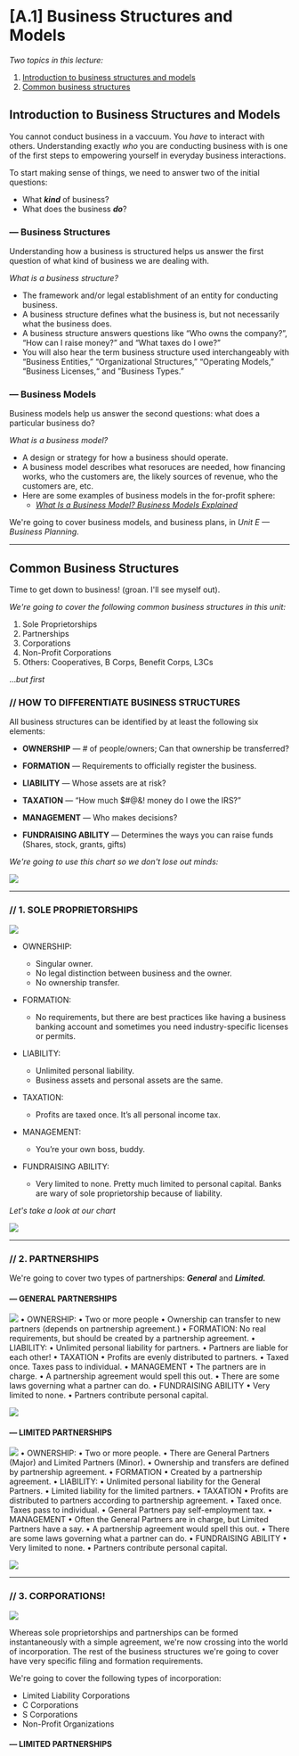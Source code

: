 # [A.1]	Business Structures and Models

*Two topics in this lecture:*  

1. [Introduction to business structures and models](#ibsm)
1. [Common business structures](#cbs)  

## <a name="ibsm">Introduction to Business Structures and Models</a>

You cannot conduct business in a vaccuum. You *have* to interact with others. Understanding exactly *who* you are conducting business with is one of the first steps to empowering yourself in everyday business interactions.


To start making sense of things, we need to answer two of the initial questions:

* What ***kind*** of business?
* What does the business ***do***?

### — Business Structures
Understanding how a business is structured helps us answer the first question of what kind of business we are dealing with. 

*What is a business structure?*

* The framework and/or legal establishment of an entity for conducting business.
* A business structure defines what the business is, but not necessarily what the
business does.
* A business structure answers questions like “Who owns the company?”, “How
can I raise money?” and “What taxes do I owe?”
* You will also hear the term business structure used interchangeably with
“Business Entities,” “Organizational Structures,” “Operating Models,”
“Business Licenses,“ and ”Business Types.”

### — Business Models
Business models help us answer the second questions: what does a particular business do? 

*What is a business model?*

* A design or strategy for how a business should operate. 
* A business model describes what resoruces are needed, how financing works, who the customers are, the likely sources of revenue, who the customers are, etc. 
* Here are some examples of business models in the for-profit sphere:
	* *[What Is a Business Model? Business Models Explained](https://articles.bplans.com/what-is-a-business-model-business-models-explained/)*
 	
We're going to cover business models, and business plans, in *Unit E — Business Planning*. 
***

## <a name="cbs">Common Business Structures</a>  

Time to get down to business! (groan. I'll see myself out). 

*We're going to cover the following common business structures in this unit:*

1. Sole Proprietorships
2. Partnerships
3. Corporations
4. Non-Profit Corporations
5. Others: Cooperatives, B Corps, Benefit Corps, L3Cs

...*but first*

### // HOW TO DIFFERENTIATE BUSINESS STRUCTURES
All business structures can be identified by at least the following six elements:

* **OWNERSHIP** — # of people/owners; Can that ownership be transferred?

* **FORMATION** — Requirements to officially register the business.
* **LIABILITY** — Whose assets are at risk?
* **TAXATION** — “How much $#@&! money do I owe the IRS?”
* **MANAGEMENT** — Who makes decisions?
* **FUNDRAISING ABILITY** — Determines the ways you can raise funds (Shares, stock, grants, gifts)

*We're going to use this chart so we don't lose out minds:*

![](https://github.com/Orthelious/PDCP_Spring2019/blob/master/images/BusiStruct_None.png)
***
### // 1. SOLE PROPRIETORSHIPS
![](https://github.com/Orthelious/PDCP_Spring2019/blob/master/images/MadMax_Sole.jpeg)

* OWNERSHIP:
	* Singular owner.
	* No legal distinction between business and the owner. 
	* No ownership transfer.
* FORMATION: 
	* No requirements, but there are best practices like having a
business banking account and sometimes you need industry-specific licenses
or permits.
* LIABILITY: 
	* Unlimited personal liability. 
	* Business assets and personal assets are the same. 

* TAXATION: 
	* Profits are taxed once. It’s all personal income tax.
* MANAGEMENT: 
	* You’re your own boss, buddy.
* FUNDRAISING ABILITY: 
	* Very limited to none. Pretty much limited to
personal capital. Banks are wary of sole proprietorship because of liability.

*Let's take a look at our chart*

![](https://github.com/Orthelious/PDCP_Spring2019/blob/master/images/BusiStruct_1.png)
***
### // 2. PARTNERSHIPS
We're going to cover two types of partnerships: ***General*** and ***Limited.***

#### **— GENERAL PARTNERSHIPS**
![](https://github.com/Orthelious/PDCP_Spring2019/blob/master/images/madmax_partnership.jpg)
• OWNERSHIP:
• Two or more people
• Ownership can transfer to new partners (depends on partnership
agreement.)
• FORMATION: No real requirements, but should be created by a partnership
agreement.
• LIABILITY:
• Unlimited personal liability for partners.
• Partners are liable for each other!
• TAXATION
• Profits are evenly distributed to partners.
• Taxed once. Taxes pass to individual.
• MANAGEMENT
• The partners are in charge.
• A partnership agreement would spell this out.
• There are some laws governing what a partner can do.
• FUNDRAISING ABILITY
• Very limited to none.
• Partners contribute personal capital.

![](https://github.com/Orthelious/PDCP_Spring2019/blob/master/images/BusiStruct_2.png)

#### **— LIMITED PARTNERSHIPS**
![](https://github.com/Orthelious/PDCP_Spring2019/blob/master/images/madmax_limited_partnership.jpg)
• OWNERSHIP:
• Two or more people.
• There are General Partners (Major) and Limited Partners (Minor).
• Ownership and transfers are defined by partnership agreement.
• FORMATION
• Created by a partnership agreement.
• LIABILITY:
• Unlimited personal liability for the General Partners.
• Limited liability for the limited partners.
• TAXATION
• Profits are distributed to partners according to partnership agreement.
• Taxed once. Taxes pass to individual.
• General Partners pay self-employment tax.
• MANAGEMENT
• Often the General Partners are in charge, but Limited Partners have a say.
• A partnership agreement would spell this out.
• There are some laws governing what a partner can do.
• FUNDRAISING ABILITY
• Very limited to none.
• Partners contribute personal capital.

![](https://github.com/Orthelious/PDCP_Spring2019/blob/master/images/BusiStruct_3.png)
***

### // 3. CORPORATIONS!
![](https://github.com/Orthelious/PDCP_Spring2019/blob/master/images/MadMax_Incorporation.gif)

Whereas sole proprietorships and partnerships can be formed instantaneously with a simple agreement, we're now crossing into the world of incorporation. The rest of the business structures we're going to cover have very specific filing and formation requirements. 

We're going to cover the following types of incorporation:

* Limited Liability Corporations
* C Corporations
* S Corporations
* Non-Profit Organizations 

#### **— LIMITED PARTNERSHIPS**
